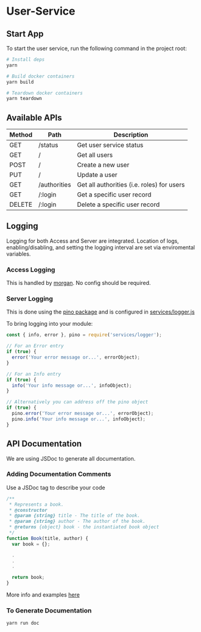 # User-Service

## Start App

To start the user service, run the following command in the project root:

```sh
# Install deps
yarn

# Build docker containers
yarn build

# Teardown docker containers
yarn teardown

```

## Available APIs

| Method | Path | Description |
| --- | --- | --- |
| GET | /status   | Get user service status |
| GET | /         | Get all users |
| POST | /         | Create a new user |
| PUT | /         | Update a user |
| GET | /authorities         | Get all authorities (i.e. roles) for users |
| GET | /:login | Get a specific user record |
| DELETE | /:login | Delete a specific user record |

## Logging

Logging for both Access and Server are integrated. Location of logs, enabling/disabling, and setting the logging interval are set via enviromental variables.

### Access Logging

This is handled by [morgan](https://github.com/expressjs/morgan). No config should be required.

### Server Logging

This is done using the [pino package](https://github.com/pinojs/pino) and is configured in [services/logger.js](./src/services/logger.js)

To bring logging into your module:

```js
const { info, error }, pino = require('services/logger');

// For an Error entry
if (true) {
  error('Your error message or...', errorObject);
}

// For an Info entry
if (true) {
  info('Your info message or...', infoObject);
}

// Alternatively you can address off the pino object
if (true) {
  pino.error('Your error message or...', errorObject);
  pino.info('Your info message or...', infoObject);
}
```

## API Documentation

We are using JSDoc to generate all documentation.

### Adding Documentation Comments

Use a JSDoc tag to describe your code

```js
/**
 * Represents a book.
 * @constructor
 * @param {string} title - The title of the book.
 * @param {string} author - The author of the book.
 * @returns {object} book - the instantiated book object
 */
function Book(title, author) {
  var book = {};

  .
  .
  .

  return book;
}
```

More info and examples [here](http://usejsdoc.org/about-getting-started.html)

### To Generate Documentation

```sh
yarn run doc
```
